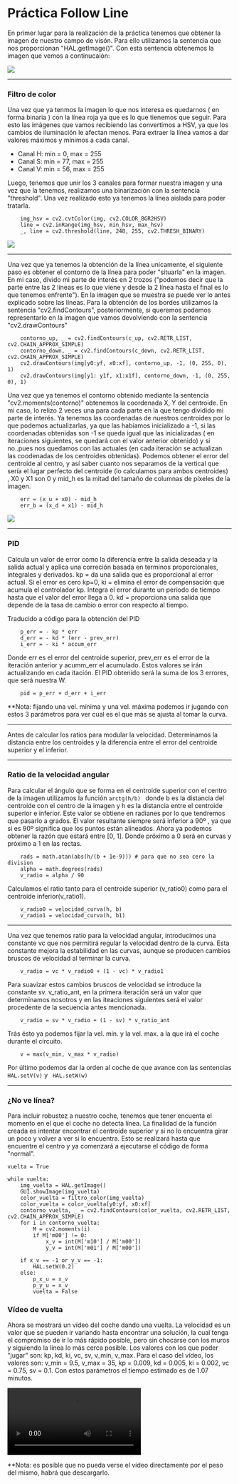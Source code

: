 # Práctica Follow Line



En primer lugar para la realización de la práctica tenemos que obtener la imagen de nuestro campo de visón. Para ello utilizamos la sentencia que nos proporcionan "HAL.getImage()". Con esta sentencia obtenemos la imagen que vemos a continucaión:

![](https://github.com/bbeloqui/Robotica/blob/main/Follow_Line/vision_inicial.PNG)

-----------------------------------------------------------------------------------------------------------------------------------------------------------------------
### Filtro de color
 Una vez que ya tenmos la imagen lo que nos interesa es quedarnos ( en forma binaria ) con la línea roja ya que es lo que tienemos que seguir. Para esto las imágenes que vamos recibiendo las convertimos a HSV, ya que los cambios de iluminación le afectan menos. Para extraer la línea vamos a dar valores máximos y mínimos a cada canal.
 - Canal H:  min = 0, max = 255
 - Canal S:  min = 77, max = 255
 - Canal V:  min = 56, max = 255
 
Luego, tenemos que unir los 3 canales para formar nuestra imagen y una vez que la tenemos, realizamos una binarización con la sentencia "threshold". Una vez realizado esto ya tenemos la línea aislada para poder tratarla.
 
````
    img_hsv = cv2.cvtColor(img, cv2.COLOR_BGR2HSV)
    line = cv2.inRange(img_hsv, min_hsv, max_hsv) 
    _, line = cv2.threshold(line, 248, 255, cv2.THRESH_BINARY)
````
![](https://github.com/bbeloqui/Robotica/blob/main/Follow_Line/vision_binaria.PNG)

-----------------------------------------------------------------------------------------------------------------------------------------------------------------------

Una vez que ya tenemos la obtención de la línea unicamente, el siguiente paso es obtener el contorno de la línea para poder "situarla" en la imagen. En mi caso, divido mi parte de interés en 2 trozos ("podemos decir que la parte entre las 2 líneas es lo que viene y desde la 2 línea hasta el final es lo que tenemos enfrente"). En la imagen que se muestra se puede ver lo antes explicado sobre las líneas.
Para la obtención de los bordes utilizamos la sentencia "cv2.findContours", posteriormente, si queremos podemos representarlo en la imagen que vamos devolviendo con la sentencia "cv2.drawContours"

````
    contorno_up, _ = cv2.findContours(c_up, cv2.RETR_LIST, cv2.CHAIN_APPROX_SIMPLE)
    contorno_down, _ = cv2.findContours(c_down, cv2.RETR_LIST, cv2.CHAIN_APPROX_SIMPLE)
    cv2.drawContours(img[y0:yf, x0:xf], contorno_up, -1, (0, 255, 0), 1)
    cv2.drawContours(img[y1: y1f, x1:x1f], contorno_down, -1, (0, 255, 0), 1)
````
Una vez que ya tenemos el contorno obtenido mediante la sentencia "cv2.moments(contorno)" obtenemos la coordenada X, Y del centroide. En mi caso, lo relizo 2 veces una para cada parte en la que tengo dividido mi parte de interés.
Ya tenemos las coordenadas de nuestros centroides por lo que podemos actualizarlas, ya que las habíamos inicializado a -1, si las coordenadas obtenidas son -1 se queda igual que las inicializadas ( en iteraciones siguientes, se quedará con el valor anterior obtenido) y si no..pues nos quedamos con las actuales (en cada iteración se actualizan las coodenadas de los centroides obtenidas).
Podemos obtener el error del centroide al centro, y así saber cuanto nos separamos de la vertical que sería el lugar perfecto del centroide (lo calculamos para ambos centroides) , X0 y X1 son 0 y mid_h es la mitad del tamaño de columnas de píxeles de la imagen.
````
    err = (x_u + x0) - mid_h
    err_b = (x_d + x1) - mid_h
````

![](https://github.com/bbeloqui/Robotica/blob/main/Follow_Line/vision_general.PNG)
                     
-----------------------------------------------------------------------------------------------------------------------------------------------------------------------  
### PID 
Calcula un valor de error como la diferencia entre la salida deseada y la salida actual y aplica una correción basada en terminos proporcionales, integrales y derivados.
kp = da una salida que es proporcional al error actual. Si el error es cero kp=0,
ki = elimina el error de compensación que acumula el controlador kp. Integra el error durante un periodo de tiempo hasta que el valor del error llega a 0.
kd = proporciona una salida que depende de la tasa de cambio o error con respecto al tiempo.

Traducido a código para la obtención del PID
````
    p_err = - kp * err
    d_err = - kd * (err - prev_err)
    i_err = - ki * accum_err
````
Donde err es el error del centroide superior, prev_err es el error de la iteración anterior y acumm_err el acumulado. Estos valores se irán actualizando en cada itación.
El PID obtenido será la suma de los 3 errores, que será nuestra W.
````
    pid = p_err + d_err + i_err
````
**Nota: fijando una vel. mínima y una vel. máxima podemos ir jugando con estos 3 parámetros para ver cual es el que más se ajusta al tomar la curva.

-----------------------------------------------------------------------------------------------------------------------------------------------------------------------
            
Antes de calcular los ratios para modular la velocidad. Determinamos la distancia entre los centroides y la diferencia entre el error del centroide superior y el inferior.
 
-----------------------------------------------------------------------------------------------------------------------------------------------------------------------
 
### Ratio de la velocidad angular
Para calcular el ángulo que se forma en el centroide superior con el centro de la imagen utilizamos la función ```` arctg(h/b)  ```` donde b es la distancia del centroide con el centro de la imagen y h es la distancia entre el centroide superior e inferior. Este valor se obtiene en radianes por lo que tendremos que pasarlo a grados. El valor resultante siempre será inferior a 90º , ya que si es 90º significa que los puntos están alineados. Ahora ya podemos obtener la razón que estará entre [0, 1]. Donde próximo a 0 será en curvas y próximo a 1 en las rectas.
````
    rads = math.atan(abs(h/(b + 1e-9))) # para que no sea cero la division
    alpha = math.degrees(rads)
    v_radio = alpha / 90
````
Calculamos el ratio tanto para el centroide superior (v_ratio0) como para el centroide inferior(v_ratio1).
````
    v_radio0 = velocidad_curva(h, b)
    v_radio1 = velocidad_curva(h, b1)
````

-----------------------------------------------------------------------------------------------------------------------------------------------------------------------

Una vez que tenemos ratio para la velocidad angular, introducimos una constante vc que nos permitirá regular la velocidad dentro de la curva. Esta constante mejora la estabilidad en las curvas, aunque se producen cambios bruscos de velocidad al terminar la curva.
````
    v_radio = vc * v_radio0 + (1 - vc) * v_radio1
````
Para suavizar estos cambios bruscos de velocidad se introduce la constante sv. v_ratio_ant, en la primera iteración será un valor que determinamos nosotros y en las iteaciones siguientes será el valor procedente de la secuencia antes mencionada.
````
    v_radio = sv * v_radio + (1 - sv) * v_ratio_ant
````
Trás ésto ya podemos fijar la vel. min. y la vel. max. a la que irá el coche durante el circuito.
````
    v = max(v_min, v_max * v_radio)
````
Por último podemos dar la orden al coche de  que avance con las sentencias ````  HAL.setV(v) ```` y ````  HAL.setW(w) ```` 

-----------------------------------------------------------------------------------------------------------------------------------------------------------------------

### ¿No ve línea?
Para incluir robustez a nuestro coche, tenemos que tener encuenta el momento en el que el coche no detecta línea. La finalidad de la función creada es intentar encontrar el centroide superior y si no lo encuentra girar un poco y volver a ver si lo encuentra. Esto se realizará hasta que encuentre el centro y ya comenzará a ejecutarse el código de forma "normal".
````
vuelta = True

while vuelta:
    img_vuelta = HAL.getImage()
    GUI.showImage(img_vuelta)
    color_vuelta = filtro_color(img_vuelta)
    color_vuelta = color_vuelta[y0:yf, x0:xf]
    contorno_vuelta, _ = cv2.findContours(color_vuelta, cv2.RETR_LIST, cv2.CHAIN_APPROX_SIMPLE)
    for i in contorno_vuelta:
        M = cv2.moments(i)
        if M['m00'] != 0:
            x_v = int(M['m10'] / M['m00'])
            y_v = int(M['m01'] / M['m00'])
            
    if x_v == -1 or y_v == -1:
        HAL.setW(0.2)
    else:
        p_x_u = x_v
        p_y_u = x_v
        vuelta = False
````
### Vídeo de vuelta

Ahora se mostrará un vídeo del coche dando una vuelta. La velocidad es un valor que se pueden ir variando hasta encontrar una solución, la cual tenga el compromiso de ir lo más rápido posible, pero sin chocarse con los muros y siguiendo la línea lo más cerca posible.
Los valores con los que poder "jugar" son: kp, kd, ki, vc, sv, v_min, v_max.
Para el caso del vídeo, los valores son:
v_min = 9.5, v_max = 35, kp = 0.009, kd = 0.005, ki = 0.002, vc = 0.75, sv = 0.1.
Con estos parámetros el tiempo estimado es de 1.07 minutos.

![ ](https://github.com/bbeloqui/Robotica/blob/main/Follow_Line/video_4.mp4)

**Nota: es posible que no pueda verse el vídeo directamente por el peso del mismo, habrá que descargarlo.
